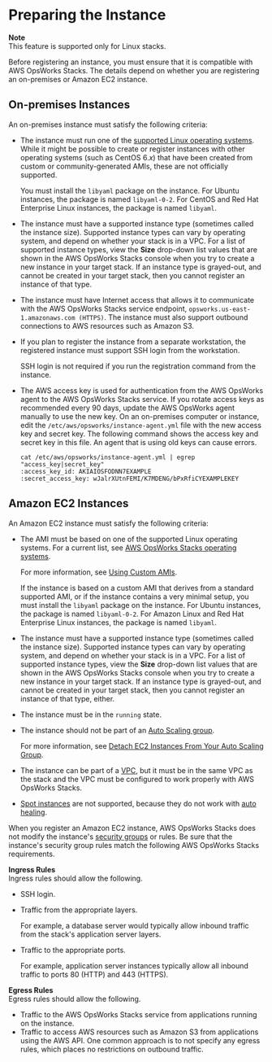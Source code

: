 # Preparing the Instance<a name="registered-instances-register-registering-prepare"></a>

**Note**  
This feature is supported only for Linux stacks\.

Before registering an instance, you must ensure that it is compatible with AWS OpsWorks Stacks\. The details depend on whether you are registering an on\-premises or Amazon EC2 instance\.

## On\-premises Instances<a name="registered-instances-register-prepare-onprem"></a>

An on\-premises instance must satisfy the following criteria:
+ The instance must run one of the [supported Linux operating systems](workinginstances-os-linux.md)\. While it might be possible to create or register instances with other operating systems \(such as CentOS 6\.*x*\) that have been created from custom or community\-generated AMIs, these are not officially supported\.

  You must install the `libyaml` package on the instance\. For Ubuntu instances, the package is named `libyaml-0-2`\. For CentOS and Red Hat Enterprise Linux instances, the package is named `libyaml`\. 
+ The instance must have a supported instance type \(sometimes called the instance size\)\. Supported instance types can vary by operating system, and depend on whether your stack is in a VPC\. For a list of supported instance types, view the **Size** drop\-down list values that are shown in the AWS OpsWorks Stacks console when you try to create a new instance in your target stack\. If an instance type is grayed\-out, and cannot be created in your target stack, then you cannot register an instance of that type\.
+ The instance must have Internet access that allows it to communicate with the AWS OpsWorks Stacks service endpoint, `opsworks.us-east-1.amazonaws.com (HTTPS)`\. The instance must also support outbound connections to AWS resources such as Amazon S3\.
+ If you plan to register the instance from a separate workstation, the registered instance must support SSH login from the workstation\.

  SSH login is not required if you run the registration command from the instance\.
+ The AWS access key is used for authentication from the AWS OpsWorks agent to the AWS OpsWorks Stacks service\. If you rotate access keys as recommended every 90 days, update the AWS OpsWorks agent manually to use the new key\. On an on\-premises computer or instance, edit the `/etc/aws/opsworks/instance-agent.yml` file with the new access key and secret key\. The following command shows the access key and secret key in this file\. An agent that is using old keys can cause errors\.

  ```
  cat /etc/aws/opsworks/instance-agent.yml | egrep "access_key|secret_key"
  :access_key_id: AKIAIOSFODNN7EXAMPLE
  :secret_access_key: wJalrXUtnFEMI/K7MDENG/bPxRfiCYEXAMPLEKEY
  ```

## Amazon EC2 Instances<a name="registered-instances-register-prepare-ec2"></a>

An Amazon EC2 instance must satisfy the following criteria:
+ The AMI must be based on one of the supported Linux operating systems\. For a current list, see [AWS OpsWorks Stacks operating systems](workinginstances-os.md)\.

  For more information, see [Using Custom AMIs](workinginstances-custom-ami.md)\.

  If the instance is based on a custom AMI that derives from a standard supported AMI, or if the instance contains a very minimal setup, you must install the `libyaml` package on the instance\. For Ubuntu instances, the package is named `libyaml-0-2`\. For Amazon Linux and Red Hat Enterprise Linux instances, the package is named `libyaml`\. 
+ The instance must have a supported instance type \(sometimes called the instance size\)\. Supported instance types can vary by operating system, and depend on whether your stack is in a VPC\. For a list of supported instance types, view the **Size** drop\-down list values that are shown in the AWS OpsWorks Stacks console when you try to create a new instance in your target stack\. If an instance type is grayed\-out, and cannot be created in your target stack, then you cannot register an instance of that type, either\.
+ The instance must be in the `running` state\.
+ The instance should not be part of an [Auto Scaling group](http://docs.aws.amazon.com/AutoScaling/latest/DeveloperGuide/WhatIsAutoScaling.html)\.

  For more information, see [Detach EC2 Instances From Your Auto Scaling Group](http://docs.aws.amazon.com/AutoScaling/latest/DeveloperGuide/detach-instance-asg.html)\.
+ The instance can be part of a [VPC](http://docs.aws.amazon.com/AmazonVPC/latest/UserGuide/VPC_Introduction.html), but it must be in the same VPC as the stack and the VPC must be configured to work properly with AWS OpsWorks Stacks\.
+ [Spot instances](http://docs.aws.amazon.com/AWSEC2/latest/UserGuide/how-spot-instances-work.html) are not supported, because they do not work with [auto healing](http://docs.aws.amazon.com/opsworks/latest/userguide/workinginstances-autohealing.html)\.

When you register an Amazon EC2 instance, AWS OpsWorks Stacks does not modify the instance's [security groups](http://docs.aws.amazon.com/AWSEC2/latest/UserGuide/using-network-security.html) or rules\. Be sure that the instance's security group rules match the following AWS OpsWorks Stacks requirements\.

**Ingress Rules**  
Ingress rules should allow the following\.  
+ SSH login\.
+ Traffic from the appropriate layers\.

  For example, a database server would typically allow inbound traffic from the stack's application server layers\.
+ Traffic to the appropriate ports\.

  For example, application server instances typically allow all inbound traffic to ports 80 \(HTTP\) and 443 \(HTTPS\)\.

**Egress Rules**  
Egress rules should allow the following\.  
+ Traffic to the AWS OpsWorks Stacks service from applications running on the instance\.
+ Traffic to access AWS resources such as Amazon S3 from applications using the AWS API\.
One common approach is to not specify any egress rules, which places no restrictions on outbound traffic\.